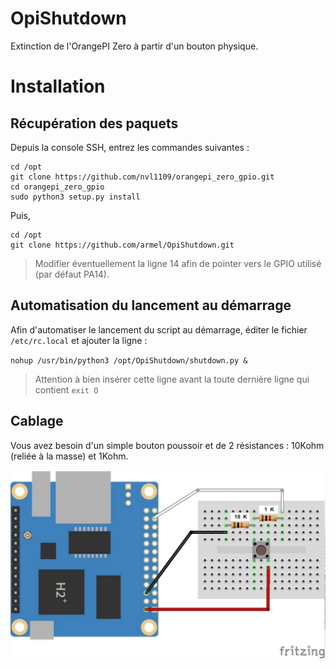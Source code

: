 # OpiShutdown
Extinction de l'OrangePI Zero à partir d'un bouton physique.

# Installation

## Récupération des paquets

Depuis la console SSH, entrez les commandes suivantes :

```
cd /opt
git clone https://github.com/nvl1109/orangepi_zero_gpio.git
cd orangepi_zero_gpio
sudo python3 setup.py install
```

Puis,

```
cd /opt
git clone https://github.com/armel/OpiShutdown.git
```

> Modifier éventuellement la ligne 14 afin de pointer vers le GPIO utilisé (par défaut PA14).


## Automatisation du lancement au démarrage

Afin d'automatiser le lancement du script au démarrage, éditer le fichier `/etc/rc.local` et ajouter la ligne :

`nohup /usr/bin/python3 /opt/OpiShutdown/shutdown.py &`

> Attention à bien insérer cette ligne avant la toute dernière ligne qui contient `exit O`


## Cablage

Vous avez besoin d'un simple bouton poussoir et de 2 résistances : 10Kohm (reliée à la masse) et 1Kohm.

![alt text](https://github.com/armel/OpiShutdown/blob/master/doc/OpiShutdown.png)
